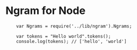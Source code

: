 Ngram for Node
==============

		var Ngrams = require('../lib/ngram').Ngrams;
		
		var tokens = "Hello world".tokens();
		console.log(tokens); // ['hello', 'world']

